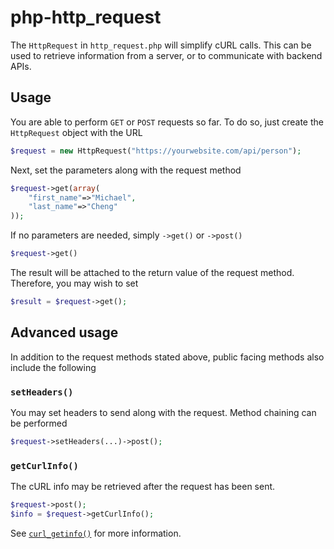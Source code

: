 # php-http_request

The `HttpRequest` in `http_request.php` will simplify cURL calls. This can be used to retrieve information from a server, or to communicate with backend APIs.

## Usage
You are able to perform `GET` or `POST` requests so far. To do so, just create the `HttpRequest` object with the URL

```php
$request = new HttpRequest("https://yourwebsite.com/api/person");
```

Next, set the parameters along with the request method

```php
$request->get(array(
	"first_name"=>"Michael",
	"last_name"=>"Cheng"
));
```

If no parameters are needed, simply `->get()` or `->post()`

```php
$request->get()
```

The result will be attached to the return value of the request method. Therefore, you may wish to set

```php
$result = $request->get();
```

## Advanced usage
In addition to the request methods stated above, public facing methods also include the following

### `setHeaders()`
You may set headers to send along with the request. Method chaining can be performed

```php
$request->setHeaders(...)->post();
```

### `getCurlInfo()`
The cURL info may be retrieved after the request has been sent.

```php
$request->post();
$info = $request->getCurlInfo();
```

See [`curl_getinfo()`](http://php.net/manual/en/function.curl-getinfo.php) for more information.

